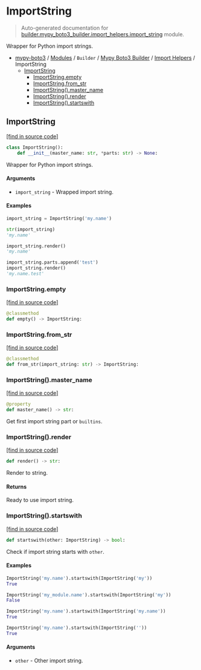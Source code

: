 # ImportString

> Auto-generated documentation for [builder.mypy_boto3_builder.import_helpers.import_string](https://github.com/vemel/mypy_boto3/blob/master/builder/mypy_boto3_builder/import_helpers/import_string.py) module.

Wrapper for Python import strings.

- [mypy-boto3](../../../README.md#mypy_boto3) / [Modules](../../../MODULES.md#mypy-boto3-modules) / `Builder` / [Mypy Boto3 Builder](../index.md#mypy-boto3-builder) / [Import Helpers](index.md#import-helpers) / ImportString
    - [ImportString](#importstring)
        - [ImportString.empty](#importstringempty)
        - [ImportString.from_str](#importstringfrom_str)
        - [ImportString().master_name](#importstringmaster_name)
        - [ImportString().render](#importstringrender)
        - [ImportString().startswith](#importstringstartswith)

## ImportString

[[find in source code]](https://github.com/vemel/mypy_boto3/blob/master/builder/mypy_boto3_builder/import_helpers/import_string.py#L9)

```python
class ImportString():
    def __init__(master_name: str, *parts: str) -> None:
```

Wrapper for Python import strings.

#### Arguments

- `import_string` - Wrapped import string.

#### Examples

```python
import_string = ImportString('my.name')

str(import_string)
'my.name'

import_string.render()
'my.name'

import_string.parts.append('test')
import_string.render()
'my.name.test'
```

### ImportString.empty

[[find in source code]](https://github.com/vemel/mypy_boto3/blob/master/builder/mypy_boto3_builder/import_helpers/import_string.py#L43)

```python
@classmethod
def empty() -> ImportString:
```

### ImportString.from_str

[[find in source code]](https://github.com/vemel/mypy_boto3/blob/master/builder/mypy_boto3_builder/import_helpers/import_string.py#L39)

```python
@classmethod
def from_str(import_string: str) -> ImportString:
```

### ImportString().master_name

[[find in source code]](https://github.com/vemel/mypy_boto3/blob/master/builder/mypy_boto3_builder/import_helpers/import_string.py#L109)

```python
@property
def master_name() -> str:
```

Get first import string part or `builtins`.

### ImportString().render

[[find in source code]](https://github.com/vemel/mypy_boto3/blob/master/builder/mypy_boto3_builder/import_helpers/import_string.py#L100)

```python
def render() -> str:
```

Render to string.

#### Returns

Ready to use import string.

### ImportString().startswith

[[find in source code]](https://github.com/vemel/mypy_boto3/blob/master/builder/mypy_boto3_builder/import_helpers/import_string.py#L68)

```python
def startswith(other: ImportString) -> bool:
```

Check if import string starts with `other`.

#### Examples

```python
ImportString('my.name').startswith(ImportString('my'))
True

ImportString('my_module.name').startswith(ImportString('my'))
False

ImportString('my.name').startswith(ImportString('my.name'))
True

ImportString('my.name').startswith(ImportString(''))
True
```

#### Arguments

- `other` - Other import string.
